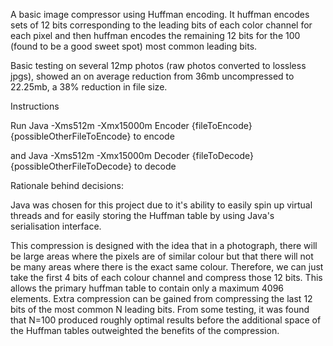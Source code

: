 A basic image compressor using Huffman encoding. It huffman encodes sets of 12 bits corresponding to the leading bits of each color channel for each pixel and then huffman encodes the remaining 12 bits for the 100 (found to be a good sweet spot) most common leading bits.

Basic testing on several 12mp photos (raw photos converted to lossless jpgs), showed an on average reduction from 36mb uncompressed to 22.25mb, a 38% reduction in file size.

Instructions

Run Java -Xms512m -Xmx15000m Encoder {fileToEncode} {possibleOtherFileToEncode} to encode

and Java -Xms512m -Xmx15000m Decoder {fileToDecode} {possibleOtherFileToDecode} to decode

Rationale behind decisions:

Java was chosen for this project due to it's ability to easily spin up virtual threads and for easily storing the Huffman table by using Java's serialisation interface.

This compression is designed with the idea that in a photograph, there will be large areas where the pixels are of similar colour but that there will not be many areas where there is the exact same colour. Therefore, we can just take the first 4 bits of each colour channel and compress those 12 bits. This allows the primary huffman table to contain only a maximum 4096 elements. Extra compression can be gained from compressing the last 12 bits of the most common N leading bits. From some testing, it was found that N=100 produced roughly optimal results before the additional space of the Huffman tables outweighted the benefits of the compression.
